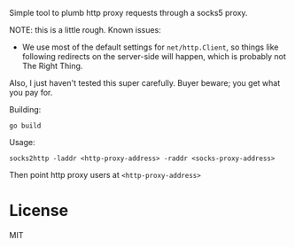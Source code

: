 Simple tool to plumb http proxy requests through a socks5 proxy.

NOTE: this is a little rough. Known issues:

* We use most of the default settings for `net/http.Client`, so things
  like following redirects on the server-side will happen, which is
  probably not The Right Thing.

Also, I just haven't tested this super carefully. Buyer beware; you get
what you pay for.

Building:

    go build

Usage:

    socks2http -laddr <http-proxy-address> -raddr <socks-proxy-address>

Then point http proxy users at `<http-proxy-address>`

# License

MIT
